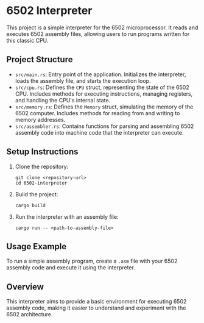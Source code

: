 # 6502 Interpreter

This project is a simple interpreter for the 6502 microprocessor. It reads and executes 6502 assembly files, allowing users to run programs written for this classic CPU.

## Project Structure

- `src/main.rs`: Entry point of the application. Initializes the interpreter, loads the assembly file, and starts the execution loop.
- `src/cpu.rs`: Defines the `CPU` struct, representing the state of the 6502 CPU. Includes methods for executing instructions, managing registers, and handling the CPU's internal state.
- `src/memory.rs`: Defines the `Memory` struct, simulating the memory of the 6502 computer. Includes methods for reading from and writing to memory addresses.
- `src/assembler.rs`: Contains functions for parsing and assembling 6502 assembly code into machine code that the interpreter can execute.

## Setup Instructions

1. Clone the repository:
   ```
   git clone <repository-url>
   cd 6502-interpreter
   ```

2. Build the project:
   ```
   cargo build
   ```

3. Run the interpreter with an assembly file:
   ```
   cargo run -- <path-to-assembly-file>
   ```

## Usage Example

To run a simple assembly program, create a `.asm` file with your 6502 assembly code and execute it using the interpreter.

## Overview

This interpreter aims to provide a basic environment for executing 6502 assembly code, making it easier to understand and experiment with the 6502 architecture.